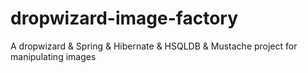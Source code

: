 # dropwizard-image-factory
A dropwizard &amp; Spring &amp; Hibernate &amp; HSQLDB &amp; Mustache project for manipulating images
